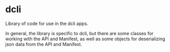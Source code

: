 # dcli

Library of code for use in the dcli apps.

In general, the library is specific to dcli, but there are some classes for working with the API and Manifest, as well as some objects for deserializing json data from the API and Manifest.
